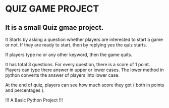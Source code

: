 # QUIZ GAME PROJECT

## It is a small Quiz gmae project.

It Starts by asking a question whether players are interested to start a game or not. If they are ready to start, then by replying yes the quiz starts.

If players type no or any other keyword, then the game quits.

It has total 3 questions. For every question, there is a score of 1 point. Players can type there answer in upper or lower cases. The lower method in python converts the answer of players into 
lower case.

At the end of quiz, players can see how much score they got ( both in points and percentages ).

!!! A Basic Python Project !!!

